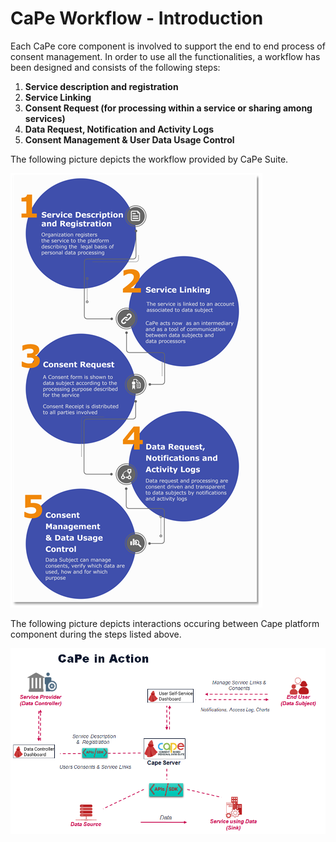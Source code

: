 # CaPe Workflow - Introduction

Each CaPe core component is involved to support the end to end process of consent management.
In order to use all the functionalities, a workflow has been designed and consists of the following steps:

 1. **Service description and registration**
 2. **Service Linking**
 3. **Consent Request (for processing within a service or sharing among services)**
 4. **Data Request, Notification and Activity Logs**
 5. **Consent Management & User Data Usage Control**

The following picture depicts the workflow provided by CaPe Suite.

![workflow](cape-workflow-vert.png "Cape Workflow")	



The following picture depicts interactions occuring between Cape platform component during the steps listed above.

![workflow](cape-workflow-action.png "Cape Workflow Action")	

